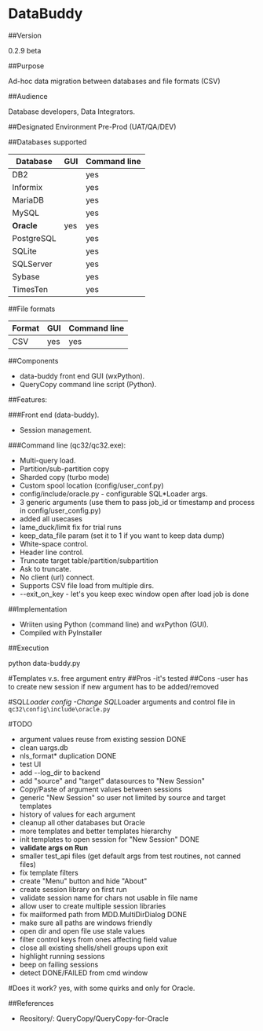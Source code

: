 # DataBuddy
##Version

0.2.9 beta

##Purpose

Ad-hoc data migration between databases and file formats (CSV)

##Audience

Database developers, Data Integrators.

##Designated Environment
Pre-Prod (UAT/QA/DEV)

##Databases supported

Database | GUI | Command line
---------|---- | -------------
DB2      |  | yes
Informix |  | yes
MariaDB    |  | yes
MySQL    |  | yes
**Oracle**   | yes | yes
PostgreSQL|  | yes
SQLite|  | yes
SQLServer|   | yes
Sybase   |  | yes
TimesTen|  | yes


##File formats

Format | GUI | Command line
---------|---- | -------------
CSV   | yes | yes


##Components
- data-buddy front end GUI (wxPython).
- QueryCopy command line script (Python).
  
##Features:

###Front end (data-buddy).

- Session management.

###Command line (qc32/qc32.exe):
- Multi-query load.
- Partition/sub-partition copy
- Sharded copy (turbo mode)
- Custom spool location (config/user_conf.py)
- config/include/oracle.py - configurable SQL*Loader args.
- 3 generic arguments (use them to pass job_id or timestamp and process in config/user_config.py)
- added all usecases
- lame_duck/limit fix for trial runs
- keep_data_file param (set it to 1 if you want to keep data dump)
- White-space control.
- Header line control.
- Truncate target table/partition/subpartition
- Ask to truncate.
- No client (url) connect.
- Supports CSV file load from multiple dirs.
- --exit_on_key - let's you keep exec window open after load job is done

##Implementation

- Wriiten using Python (command line) and wxPython (GUI).
- Compiled with PyInstaller
 
##Execution

python data-buddy.py

#Templates v.s. free argument entry
##Pros
-it's tested
##Cons
-user has to create new session if new argument has to be added/removed

#SQL*Loader config
-Change SQL*Loader arguments and control file in ```qc32\config\include\oracle.py```

#TODO
- argument values reuse from existing session DONE
- clean uargs.db
- nls_format* duplication DONE
- test UI
- add --log_dir to backend
- add "source" and "target" datasources to "New Session"
- Copy/Paste of argument values between sessions
- generic "New Session" so user not limited by source and target templates
- history of values for each argument
- cleanup all other databases but Oracle
- more templates and better templates hierarchy
- init templates to open session for "New Session" DONE
- **validate args on Run**
- smaller test_api files (get default args from test routines, not canned files)
- fix template filters
- create "Menu" button and hide "About"
- create session library on first run
- validate session name for chars not usable in file name
- allow user to create multiple session libraries
- fix mailformed path from MDD.MultiDirDialog DONE
- make sure all paths are windows friendly
- open dir and open file use stale values
- filter control keys from ones affecting field value
- close all existing shells/shell groups upon exit
- highlight running sessions
- beep on failing sessions
- detect DONE/FAILED from cmd window

#Does it work?
yes, with some quirks and only for Oracle. 

##References
* Reository/: QueryCopy/QueryCopy-for-Oracle
